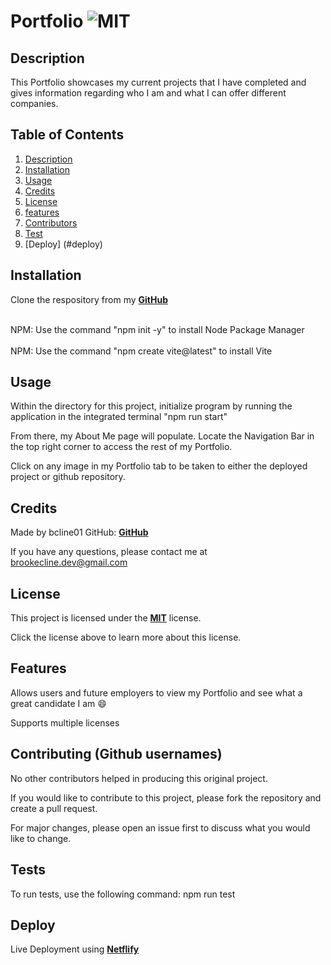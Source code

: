 # Portfolio ![MIT](https://img.shields.io/badge/license-MIT-green)


## Description
This Portfolio showcases my current projects that I have completed and gives information regarding who I am and what I can offer different companies. 

  ## Table of Contents
  1. [Description](#description)
  2. [Installation](#installation)
  3. [Usage](#usage)
  4. [Credits](#credits)
  5. [License](#license)
  6. [features](#features)
  7. [Contributors](#contribute)
  8. [Test](#test)
  9. [Deploy] (#deploy)

  ## Installation
  Clone the respository from my **[GitHub](https://github.com/bcline01/Portfolio)**

   <br>NPM: Use the command "npm init -y" to install Node Package Manager<br>
      <br>NPM: Use the command "npm create vite@latest" to install Vite<br>

   

  ## Usage
  Within the directory for this project, initialize program by running the application in the integrated terminal "npm run start"

  From there, my About Me page will populate. Locate the Navigation Bar in the top right corner to access the rest of my Portfolio. 

  Click on any image in my Portfolio tab to be taken to either the deployed project or github repository. 


  ## Credits
  Made by bcline01 GitHub: **[GitHub](https://github.com/bcline01)**
  

  If you have any questions, please contact me at <brookecline.dev@gmail.com>

  ## License
  This project is licensed under the **[MIT](https://opensource.org/licenses/MIT)** license.

  Click the license above to learn more about this license.

  ## Features
  Allows users and future employers to view my Portfolio and see what a great candidate I am 😄

  Supports multiple licenses

  ## Contributing (Github usernames)
  No other contributors helped in producing this original project.

  If you would like to contribute to this project, please fork the repository and create a pull request. 
    
  For major changes, please open an issue first to discuss what you would like to change.

  ## Tests
  To run tests, use the following command: npm run test

  ## Deploy
  Live Deployment using **[Netflify](https://portfolio-2e5387.netlify.app)**